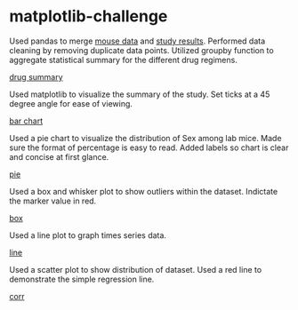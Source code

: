 # matplotlib-challenge

Used pandas  to merge [mouse data](data/Mouse_metadata.csv) and [study results](data/Study_results.csv).
Performed data cleaning by removing duplicate data points. Utilized groupby function to aggregate statistical summary for the different drug regimens.


[drug summary](image/matplotlib-challenge.JPG)

Used matplotlib to visualize the summary of the study.
Set ticks at a 45 degree angle for ease of viewing.


[bar chart](image/matplotlib-challenge1.JPG)

Used a pie chart to visualize the distribution of Sex among lab mice.
Made sure the format of percentage is easy to read. Added labels so chart is clear and concise at first glance.


[pie](image/matplotlib-challenge2.JPG)

Used a box and whisker plot to show outliers within the dataset.
Indictate the marker value in red.

[box](image/matplotlib-challenge3.JPG)

Used a line plot to graph times series data.


[line](image/matplotlib-challenge4)


Used a scatter plot to show distribution of dataset. Used a red line to demonstrate the simple regression line.

[corr](image/matplotlib-challenge5)